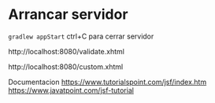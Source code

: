 
# Arrancar servidor 
`` gradlew appStart ``
ctrl+C para cerrar servidor

http://localhost:8080/validate.xhtml        

http://localhost:8080/custom.xhtml        



Documentacion
https://www.tutorialspoint.com/jsf/index.htm
https://www.javatpoint.com/jsf-tutorial

